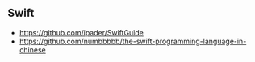 ## Swift 
- https://github.com/ipader/SwiftGuide
- https://github.com/numbbbbb/the-swift-programming-language-in-chinese
